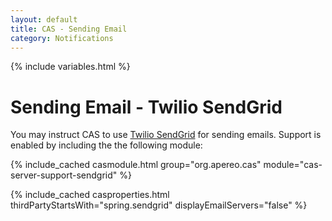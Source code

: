 ```yaml
---
layout: default
title: CAS - Sending Email
category: Notifications
---
```


{% include variables.html %}

# Sending Email - Twilio SendGrid
   
You may instruct CAS to use [Twilio SendGrid](https://sendgrid.com/) for sending emails.
Support is enabled by including the the following module:

{% include_cached casmodule.html group="org.apereo.cas" module="cas-server-support-sendgrid" %}

{% include_cached casproperties.html thirdPartyStartsWith="spring.sendgrid" displayEmailServers="false" %}
